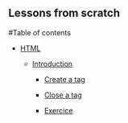 Lessons from scratch
----

#Table of contents

  + [HTML](./lessons/html/2014-09-10-html-an-introduction)

    + [Introduction](./html/2010-09-10-html-an-introduction#html__introduction)

      + [Create a tag](./html/2014-09-10-html-an-introduction#html__introduction--createatag)

      + [Close a tag](./html/2014-09-10-html-an-introduction#html__introduction--closeeatag)

      + [Exercice](./html/2014-09-10-html-an-introduction#html__introduction--exercice)


